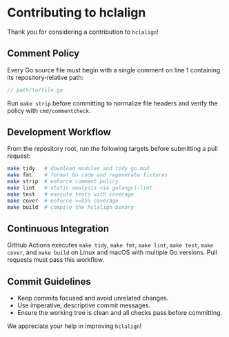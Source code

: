 # Contributing to hclalign

Thank you for considering a contribution to `hclalign`!

## Comment Policy

Every Go source file must begin with a single comment on line 1 containing its repository‑relative path:

```go
// path/to/file.go
```

Run `make strip` before committing to normalize file headers and verify the policy with `cmd/commentcheck`.

## Development Workflow

From the repository root, run the following targets before submitting a pull request:

```sh
make tidy   # download modules and tidy go.mod
make fmt    # format Go code and regenerate fixtures
make strip  # enforce comment policy
make lint   # static analysis via golangci-lint
make test   # execute tests with coverage
make cover  # enforce >=95% coverage
make build  # compile the hclalign binary
```

## Continuous Integration

GitHub Actions executes `make tidy`, `make fmt`, `make lint`, `make test`, `make cover`, and `make build` on Linux and macOS with multiple Go versions. Pull requests must pass this workflow.

## Commit Guidelines

- Keep commits focused and avoid unrelated changes.
- Use imperative, descriptive commit messages.
- Ensure the working tree is clean and all checks pass before committing.

We appreciate your help in improving `hclalign`!
